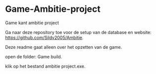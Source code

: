 # Game-Ambitie-project
Game kant ambitie project

Ga naar deze repository toe voor de setup van de database en website: https://github.com/Sildv2005/Ambitie.

Deze readme gaat alleen over het opzetten van de game.

open de folder: Game build.

klik op het bestand ambitie project.exe.
